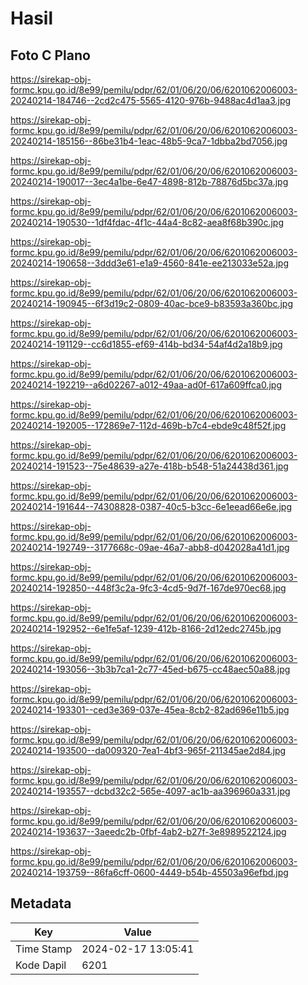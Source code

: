 # Hasil

## Foto C Plano

https://sirekap-obj-formc.kpu.go.id/8e99/pemilu/pdpr/62/01/06/20/06/6201062006003-20240214-184746--2cd2c475-5565-4120-976b-9488ac4d1aa3.jpg

https://sirekap-obj-formc.kpu.go.id/8e99/pemilu/pdpr/62/01/06/20/06/6201062006003-20240214-185156--86be31b4-1eac-48b5-9ca7-1dbba2bd7056.jpg

https://sirekap-obj-formc.kpu.go.id/8e99/pemilu/pdpr/62/01/06/20/06/6201062006003-20240214-190017--3ec4a1be-6e47-4898-812b-78876d5bc37a.jpg

https://sirekap-obj-formc.kpu.go.id/8e99/pemilu/pdpr/62/01/06/20/06/6201062006003-20240214-190530--1df4fdac-4f1c-44a4-8c82-aea8f68b390c.jpg

https://sirekap-obj-formc.kpu.go.id/8e99/pemilu/pdpr/62/01/06/20/06/6201062006003-20240214-190658--3ddd3e61-e1a9-4560-841e-ee213033e52a.jpg

https://sirekap-obj-formc.kpu.go.id/8e99/pemilu/pdpr/62/01/06/20/06/6201062006003-20240214-190945--6f3d19c2-0809-40ac-bce9-b83593a360bc.jpg

https://sirekap-obj-formc.kpu.go.id/8e99/pemilu/pdpr/62/01/06/20/06/6201062006003-20240214-191129--cc6d1855-ef69-414b-bd34-54af4d2a18b9.jpg

https://sirekap-obj-formc.kpu.go.id/8e99/pemilu/pdpr/62/01/06/20/06/6201062006003-20240214-192219--a6d02267-a012-49aa-ad0f-617a609ffca0.jpg

https://sirekap-obj-formc.kpu.go.id/8e99/pemilu/pdpr/62/01/06/20/06/6201062006003-20240214-192005--172869e7-112d-469b-b7c4-ebde9c48f52f.jpg

https://sirekap-obj-formc.kpu.go.id/8e99/pemilu/pdpr/62/01/06/20/06/6201062006003-20240214-191523--75e48639-a27e-418b-b548-51a24438d361.jpg

https://sirekap-obj-formc.kpu.go.id/8e99/pemilu/pdpr/62/01/06/20/06/6201062006003-20240214-191644--74308828-0387-40c5-b3cc-6e1eead66e6e.jpg

https://sirekap-obj-formc.kpu.go.id/8e99/pemilu/pdpr/62/01/06/20/06/6201062006003-20240214-192749--3177668c-09ae-46a7-abb8-d042028a41d1.jpg

https://sirekap-obj-formc.kpu.go.id/8e99/pemilu/pdpr/62/01/06/20/06/6201062006003-20240214-192850--448f3c2a-9fc3-4cd5-9d7f-167de970ec68.jpg

https://sirekap-obj-formc.kpu.go.id/8e99/pemilu/pdpr/62/01/06/20/06/6201062006003-20240214-192952--6e1fe5af-1239-412b-8166-2d12edc2745b.jpg

https://sirekap-obj-formc.kpu.go.id/8e99/pemilu/pdpr/62/01/06/20/06/6201062006003-20240214-193056--3b3b7ca1-2c77-45ed-b675-cc48aec50a88.jpg

https://sirekap-obj-formc.kpu.go.id/8e99/pemilu/pdpr/62/01/06/20/06/6201062006003-20240214-193301--ced3e369-037e-45ea-8cb2-82ad696e11b5.jpg

https://sirekap-obj-formc.kpu.go.id/8e99/pemilu/pdpr/62/01/06/20/06/6201062006003-20240214-193500--da009320-7ea1-4bf3-965f-211345ae2d84.jpg

https://sirekap-obj-formc.kpu.go.id/8e99/pemilu/pdpr/62/01/06/20/06/6201062006003-20240214-193557--dcbd32c2-565e-4097-ac1b-aa396960a331.jpg

https://sirekap-obj-formc.kpu.go.id/8e99/pemilu/pdpr/62/01/06/20/06/6201062006003-20240214-193637--3aeedc2b-0fbf-4ab2-b27f-3e8989522124.jpg

https://sirekap-obj-formc.kpu.go.id/8e99/pemilu/pdpr/62/01/06/20/06/6201062006003-20240214-193759--86fa6cff-0600-4449-b54b-45503a96efbd.jpg


## Metadata

| Key        | Value               |
| ---------- | ------------------- |
| Time Stamp | 2024-02-17 13:05:41 |
| Kode Dapil | 6201                |



